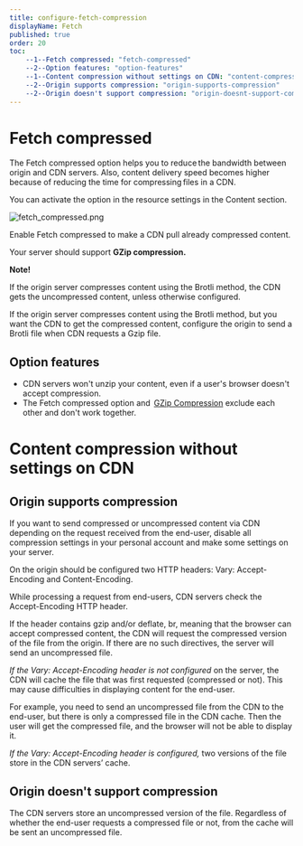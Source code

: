 ```yaml
---
title: configure-fetch-compression
displayName: Fetch
published: true
order: 20
toc:
    --1--Fetch compressed: "fetch-compressed"
    --2--Option features: "option-features"
    --1--Content compression without settings on CDN: "content-compression-without-settings-on-cdn"
    --2--Origin supports compression: "origin-supports-compression"
    --2--Origin doesn't support compression: "origin-doesnt-support-compression"
---
```

Fetch compressed
================

The Fetch compressed option helps you to reduce the bandwidth between origin and CDN servers. Also, content delivery speed becomes higher because of reducing the time for compressing files in a CDN.   

You can activate the option in the resource settings in the Content section.

<img src="https://support.gcore.com/hc/article_attachments/4403736611473/fetch_compressed.png" alt="fetch_compressed.png">

Enable Fetch compressed to make a CDN pull already compressed content.

Your server should support **GZip compression.**

**Note!**

If the origin server compresses content using the Brotli method, the CDN gets the uncompressed content, unless otherwise configured.

If the origin server compresses content using the Brotli method, but you want the CDN to get the compressed content, configure the origin to send a Brotli file when CDN requests a Gzip file.

Option features
---------------

*   CDN servers won't unzip your content, even if a user's browser doesn't accept compression.
*   The Fetch compressed option and  [GZip Compression](https://www.gcore.com/support/articles/360006563858/) exclude each other and don't work together.  

Content compression without settings on CDN 
============================================

Origin supports compression 
----------------------------

If you want to send compressed or uncompressed content via CDN depending on the request received from the end-user, disable all compression settings in your personal account and make some settings on your server.  

On the origin should be configured two HTTP headers: Vary: Accept-Encoding and Content-Encoding.

While processing a request from end-users, CDN servers check the Accept-Encoding HTTP header.

If the header contains gzip and/or deflate, br, meaning that the browser can accept compressed content, the CDN will request the compressed version of the file from the origin. If there are no such directives, the server will send an uncompressed file. 

_If the Vary: Accept-Encoding header is not configured_ on the server, the CDN will cache the file that was first requested (compressed or not). This may cause difficulties in displaying content for the end-user.  

For example, you need to send an uncompressed file from the CDN to the end-user, but there is only a compressed file in the CDN cache. Then the user will get the compressed file, and the browser will not be able to display it. 

_If the Vary: Accept-Encoding header is configured,_ two versions of the file store in the CDN servers’ cache.   

Origin doesn't support compression 
-----------------------------------

The CDN servers store an uncompressed version of the file. Regardless of whether the end-user requests a compressed file or not, from the cache will be sent an uncompressed file.